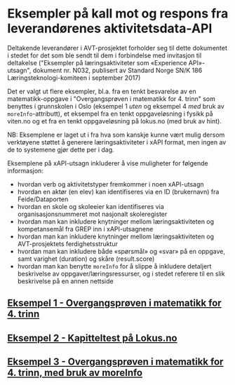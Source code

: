 # Eksempler på kall mot og respons fra leverandørenes aktivitetsdata-API
Deltakende leverandører i AVT-prosjektet forholder seg til dette dokumentet i stedet for det som ble sendt til dem i forbindelse med invitasjon til deltakelse ("Eksempler på læringsaktiviteter som «Experience API»-utsagn", dokument nr. N032,  publisert av Standard Norge SN/K 186 Læringsteknologi-komiteen i september 2017)

Det er valgt ut flere eksempler, bl.a. fra en tenkt besvarelse av en matematikk-oppgave i "Overgangsprøven i matematikk for 4. trinn" som benyttes i grunnskolen i Oslo (eksempel 1 *uten* og eksempel 4 *med* bruk av `moreInfo`-attributt), et eksempel fra en tenkt oppgaveløsning i fysikk på viten.no og et fra en tenkt oppgaveløsning på lokus.no (med bruk av hint).

NB: Eksemplene er laget ut i fra hva som kanskje kunne vært mulig dersom verktøyene støttet å generere læringsaktiviteter i xAPI format, men ingen av de to systemene gjør dette per i dag.

Eksemplene på xAPI-utsagn inkluderer å vise muligheter for følgende informasjon:
- hvordan verb og aktivitetstyper fremkommer i noen xAPI-utsagn
- hvordan en aktør (en elev) kan identifiseres via en ID (brukernavn) fra Feide/Dataporten
- hvordan en skole og skoleeier kan identifiseres via organisasjonsnummeret mot nasjonalt skoleregister
- hvordan man kan inkludere knytninger mellom læringsaktiviteten og kompetansemål fra GREP inn i xAPI-utsagnene
- hvordan man kan inkludere knytninger mellom læringsaktiviteten og AVT-prosjektets ferdighetsstruktur
- hvordan man kan inkludere både «spørsmål» og «svar» på en oppgave, samt varighet (duration) og skåre (result.score)
- hvordan man kan benytte `moreInfo` for å slippe å inkludere detaljert beskrivelse av oppgaver/læringsressurser, og i stedet referere til en slik beskrivelse på en annen nettside

## [Eksempel 1 - Overgangsprøven i matematikk for 4. trinn](eksempel1_overgangsprove.md)

## [Eksempel 2 - Kapitteltest på Lokus.no](eksempel2_lokus_med_hint.md)

## [Eksempel 3 - Overgangsprøven i matematikk for 4. trinn, med bruk av moreInfo](eksempel4_overgangsprove_med_moreInfo.md)
